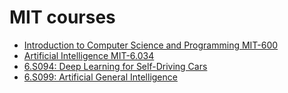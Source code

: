 # MIT courses
* [Introduction to Computer Science and Programming MIT-600](https://ocw.mit.edu/courses/electrical-engineering-and-computer-science/6-00-introduction-to-computer-science-and-programming-fall-2008/index.htm)
* [Artificial Intelligence MIT-6.034](https://ocw.mit.edu/courses/electrical-engineering-and-computer-science/6-034-artificial-intelligence-fall-2010/)
* [6.S094: Deep Learning for Self-Driving Cars](https://selfdrivingcars.mit.edu/)
* [6.S099: Artificial General Intelligence](https://agi.mit.edu/)
